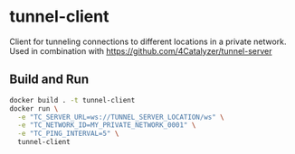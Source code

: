 # tunnel-client

Client for tunneling connections to different locations in a private network. Used in combination with https://github.com/4Catalyzer/tunnel-server

## Build and Run

```sh
docker build . -t tunnel-client
docker run \
  -e "TC_SERVER_URL=ws://TUNNEL_SERVER_LOCATION/ws" \
  -e "TC_NETWORK_ID=MY_PRIVATE_NETWORK_0001" \
  -e "TC_PING_INTERVAL=5" \
  tunnel-client
```
